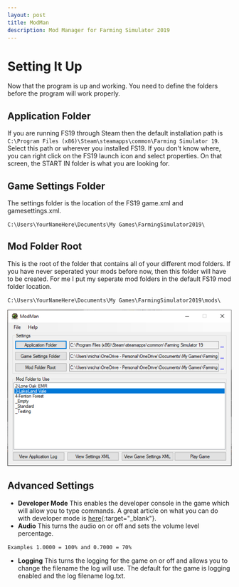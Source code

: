 ```yaml
---
layout: post
title: ModMan
description: Mod Manager for Farming Simulator 2019
---
```


Setting It Up
============

Now that the program is up and working. You need to define the folders before the program will work properly.

Application Folder
------------
If you are running FS19 through Steam then the default installation path is `C:\Program Files (x86)\Steam\steamapps\common\Farming Simulator 19`. Select this path or wherever you installed FS19. If you don't know where, you can right click on the FS19 launch icon and select properties. On that screen, the START IN folder is what you are looking for.



Game Settings Folder
------------
The settings folder is the location of the FS19 game.xml and gamesettings.xml.

    C:\Users\YourNameHere\Documents\My Games\FarmingSimulator2019\

Mod Folder Root
------------
This is the root of the folder that contains all of your different mod folders. If you have never seperated your mods before now, then this folder will have to be created. For me I put my seperate mod folders in the default FS19 mod folder location.

    C:\Users\YourNameHere\Documents\My Games\FarmingSimulator2019\mods\

![Image](/assets/images/ModMan1.png "ModMan")


Advanced Settings
------------

  * **Developer Mode**
This enables the developer console in the game which will allow you to type commands. A great article on what you can do with developer mode is [here](https://www.yekbot.com/farming-simulator-19-console-commands-developer-console/){:target="_blank"}.
  *  **Audio**
This turns the audio on or off and sets the volume level percentage.

    Examples 1.0000 = 100% and 0.7000 = 70%

  * **Logging**
This turns the logging for the game on or off and allows you to change the filename the log will use. The default for the game is logging enabled and the log filename log.txt.
